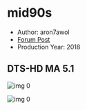 # mid90s

* Author: aron7awol
* [Forum Post](https://www.avsforum.com/threads/bass-eq-for-filtered-movies.2995212/post-57358450)
* Production Year: 2018

## DTS-HD MA 5.1

![img 0](https://i.imgur.com/lMGRnNU.jpg)

![img 0](https://i.imgur.com/0ZaUkvF.png)

